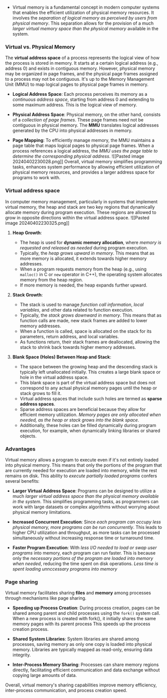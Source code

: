 - Virtual memory is a fundamental concept in modern computer systems that enables the efficient utilization of physical memory resources. It involves the *separation of logical memory as perceived by users from physical memory*. This separation allows for the provision of a much *larger virtual memory space than the physical memory* available in the system.
### Virtual vs. Physical Memory 

The **virtual address space** of a process represents the logical view of how the process is stored in memory. It starts at a certain logical address (e.g., address 0) and exists in contiguous memory. However, physical memory may be organized in page frames, and the physical page frames assigned to a process may not be contiguous. It's up to the Memory Management Unit (MMU) to map logical pages to physical page frames in memory.

   - **Logical Address Space**: Each process perceives its memory as a *continuous address space*, starting from address 0 and extending to some maximum address. This is the logical view of memory.
   
   - **Physical Address Space**: Physical memory, on the other hand, consists of a *collection of page frames*. These page frames need not be contiguous in physical memory. The **MMU** translates logical addresses generated by the CPU into physical addresses in memory.
   
   - **Page Mapping**: To efficiently manage memory, the MMU maintains a page table that maps logical pages to physical page frames. When a process references a logical address, the *MMU uses the page table to determine the corresponding physical address*.
![[Pasted image 20240402230028.png]]
Overall, virtual memory simplifies programming tasks, enhances system performance by allowing efficient utilization of physical memory resources, and provides a larger address space for programs to work with.

### Virtual address space
In computer memory management, particularly in systems that implement virtual memory, the heap and stack are two key regions that dynamically allocate memory during program execution. These regions are allowed to grow in opposite directions within the virtual address space.
![[Pasted image 20240402230325.png]]
1. **Heap Growth**: 
   - The heap is used for **dynamic memory allocation**, where *memory is requested and released as needed* during program execution.
   - Typically, the *heap grows upward in memory*. This means that as more memory is allocated, it extends towards higher memory addresses.
   - When a program requests memory from the heap (e.g., using `malloc()` in C or `new` operator in C++), the operating system allocates memory from the heap region.
   - If more memory is needed, the heap expands further upward.

2. **Stack Growth**:
   - The stack is used to manage *function call information*, *local variables*, and other data related to function execution.
   - Typically, the *stack grows downward in memory*. This means that as function calls are made, new stack frames are added to lower memory addresses.
   - When a function is called, space is allocated on the stack for its parameters, return address, and local variables.
   - As functions return, their stack frames are deallocated, allowing the stack to shrink back towards higher memory addresses.

3. **Blank Space (Holes) Between Heap and Stack**:
   - The space between the growing heap and the descending stack is typically left unallocated initially. This creates a large blank space or hole in the virtual address space.
   - This blank space is part of the virtual address space but does not correspond to any actual physical memory pages until the heap or stack grows to fill it.
   - Virtual address spaces that include such holes are termed as **sparse address spaces**.
   - Sparse address spaces are beneficial because they allow for efficient memory utilization. *Memory pages are only allocated when needed, as the heap or stack grows into the blank space*.
   - Additionally, these holes can be filled dynamically during program execution, for example, when dynamically linking libraries or shared objects.
### Advantages

Virtual memory allows a program to execute even if it's not entirely loaded into physical memory. This means that only the portions of the program that are currently needed for execution are loaded into memory, while the rest remains on disk. This ability to *execute partially loaded programs* confers several benefits:

   - **Larger Virtual Address Space**: Programs can be designed to utilize a much *larger virtual address space than the physical memory available in the system*. This simplifies programming tasks, as programmers can work with large datasets or complex algorithms without worrying about physical memory limitations.
   
   - **Increased Concurrent Execution**: Since *each program can occupy less physical memory, more programs can be run concurrently*. This leads to higher CPU utilization and throughput, as more tasks can be processed simultaneously without increasing response time or turnaround time.
   
   - **Faster Program Execution**: With *less I/O needed to load or swap user programs* into memory, each program can run faster. This is because only the *necessary portions of the program are loaded into memory when needed*, reducing the time spent on disk operations. *Less time is spent loading unnccessary programs into memory*

### Page sharing

Virtual memory facilitates sharing **files** and **memory** among processes through mechanisms like page sharing. 

- **Speeding up Process Creation**: During process creation, pages can be shared among parent and child processes using the `fork()` system call. When a new process is created with fork(), it initially shares the same memory pages with its parent process This speeds up the process creation process.

- **Shared System Libraries**: System libraries are shared among processes, saving memory as only one copy is loaded into physical memory. Libraries are typically mapped as read-only, ensuring data integrity.

- **Inter-Process Memory Sharing**: Processes can share memory regions directly, facilitating efficient communication and data exchange without copying large amounts of data.

Overall, virtual memory's sharing capabilities improve memory efficiency, inter-process communication, and process creation speed.